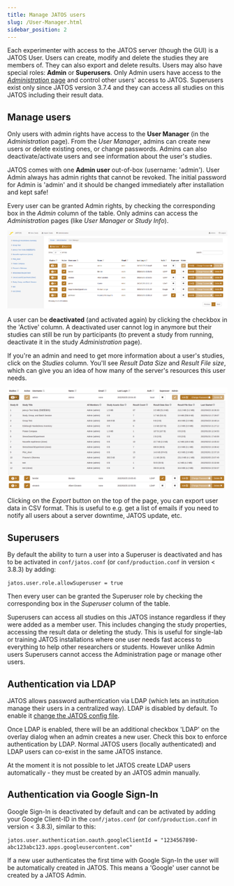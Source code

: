 ```yaml
---
title: Manage JATOS users
slug: /User-Manager.html
sidebar_position: 2
---
```


Each experimenter with access to the JATOS server (though the GUI) is a JATOS User. Users can create, modify and delete the studies they are members of. They can also export and delete results. Users may also have special roles: **Admin** or **Superusers**. Only Admin users have access to the [_Administration_ page](Administration.html) and control other users' access to JATOS. Superusers exist only since JATOS version 3.7.4 and they can access all studies on this JATOS including their result data. 


## Manage users

Only users with admin rights have access to the **User Manager** (in the _Administration_ page). From the _User Manager_, admins can create new users or delete existing ones, or change passwords. Admins can also deactivate/activate users and see information about the user's studies.

JATOS comes with one **Admin user** out-of-box (username: 'admin'). User Admin always has admin rights that cannot be revoked. The initial password for Admin is 'admin' and it should be changed immediately after installation and kept safe!

Every user can be granted Admin rights, by checking the corresponding box in the _Admin_ column of the table. Only admins can access the _Administration_ pages (like _User Manager_ or _Study Info_).

![User manager screenshot](/img/Screenshot_User_Manager3.png)

A user can be **deactivated** (and activated again) by clicking the checkbox in the 'Active' column. A deactivated user cannot log in anymore but their studies can still be run by participants (to prevent a study from running, deactivate it in the study _Administration_ page).

If you're an admin and need to get more information about a user's studies, click on the _Studies_ column. You'll see _Result Data Size_ and _Result File size_, which can give you an idea of how many of the server's resources this user needs.

![User manager screenshot](/img/Screenshot_User_Manager4.png)

Clicking on the _Export_ button on the top of the page, you can export user data in CSV format. This is useful to e.g. get a list of emails if you need to notify all users about a server downtime, JATOS update, etc.   

## Superusers

By default the ability to turn a user into a Superuser is deactivated and has to be activated in `conf/jatos.conf` (or `conf/production.conf` in version < 3.8.3) by adding:

```
jatos.user.role.allowSuperuser = true
```

Then every user can be granted the Superuser role by checking the corresponding box in the _Superuser_ column of the table.

Superusers can access all studies on this JATOS instance regardless if they were added as a member user. This includes changing the study properties, accessing the result data or deleting the study. This is useful for single-lab or training JATOS installations where one user needs fast access to everything to help other researchers or students. However unlike Admin users Superusers cannot access the Administration page or manage other users.

## Authentication via LDAP

JATOS allows password authentication via LDAP (which lets an institution manage their users in a centralized way). LDAP is disabled by default. To enable it [change the JATOS config file](Configure-JATOS-on-a-Server.html#ldap-authentication). 

Once LDAP is enabled, there will be an additional checkbox 'LDAP' on the overlay dialog when an admin creates a new user. Check this box to enforce authentication by LDAP. Normal JATOS users (locally authenticated) and LDAP users can co-exist in the same JATOS instance.

At the moment it is not possible to let JATOS create LDAP users automatically - they must be created by an JATOS admin manually.

## Authentication via Google Sign-In

Google Sign-In is deactivated by default and can be activated by adding your Google Client-ID in the `conf/jatos.conf` (or `conf/production.conf` in version < 3.8.3), similar to this:

```
jatos.user.authentication.oauth.googleClientId = "1234567890-abc123abc123.apps.googleusercontent.com"
```

If a new user authenticates the first time with Google Sign-In the user will be automatically created in JATOS. This means a 'Google' user cannot be created by a JATOS Admin.